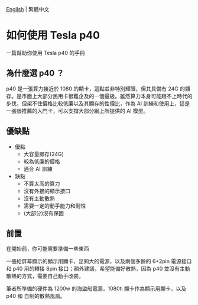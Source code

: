 [English](README.md) | 繁體中文
# 如何使用 Tesla p40
  一篇幫助你使用 Tesla p40 的手冊

## 為什麼選 p40 ？
  p40 是一張算力接近於 1080 的顯卡，這點並非特別耀眼，但其具備有 24G 的顯存。是市面上大部分民用卡很難企及的一個量級。雖然算力本身可能跟不上時代的步伐，但架不住價格比較低廉以及其顯存的性價比，作為 AI 訓練和使用上，這是一張很推薦的入門卡，可以支撐大部分網上所提供的 AI 模型。

## 優缺點
  * 優點
    * 大容量顯存(24G)
    * 較為低廉的價格
    * 適合 AI 訓練
  * 缺點
    * 不算太高的算力
    * 沒有外接的顯示接口
    * 沒有主動散熱
    * 需要一定的動手能力和耐性
    * (大部分)沒有保固

## 前置
  在開始前，你可能需要準備一些東西

  一張給屏幕顯示的顯示用顯卡，足夠大的電源，以及兩個多餘的 6+2pin 電源接口和 p40 用的轉接 8pin 接口；額外建議，希望能備好散熱，因為 p40 並沒有主動散熱的方式，需要自己動手改裝。

  筆者所準備的硬件為 1200w 的海盜船電源，1080ti 顯卡作為顯示用顯卡，以及 p40 和 自制的散熱風扇。
